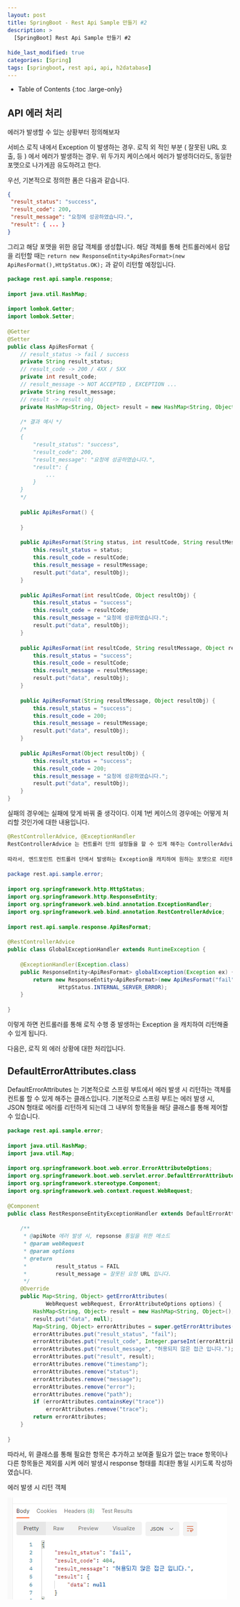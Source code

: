 ```yaml
---
layout: post
title: SpringBoot - Rest Api Sample 만들기 #2
description: >
  [SpringBoot] Rest Api Sample 만들기 #2

hide_last_modified: true
categories: [Spring]
tags: [springboot, rest api, api, h2database]
---
```


- Table of Contents
{:toc .large-only}

## API 에러 처리

에러가 발생할 수 있는 상황부터 정의해보자

서비스 로직 내에서 Exception 이 발생하는 경우.
로직 외 적인 부분 ( 잘못된 URL 호출, 등 ) 에서 에러가 발생하는 경우.
위 두가지 케이스에서 에러가 발생하더라도, 동일한 포맷으로 나가게끔 유도하려고 한다.

우선, 기본적으로 정의한 폼은 다음과 같습니다.

```json
{
 "result_status": "success",
 "result_code": 200,
 "result_message": "요청에 성공하였습니다.",
 "result": { ... }
}
```

그리고 해당 포맷을 위한 응답 객체를 생성합니다. 해당 객체를 통해 컨트롤러에서 응답을 리턴할 때는 `return new ResponseEntity<ApiResFormat>(new ApiResFormat(),HttpStatus.OK);` 과 같이 리턴할 예정입니다.

```java
package rest.api.sample.response;

import java.util.HashMap;

import lombok.Getter;
import lombok.Setter;

@Getter
@Setter
public class ApiResFormat {
    // result_status -> fail / success
    private String result_status;
    // result_code -> 200 / 4XX / 5XX
    private int result_code;
    // result_message -> NOT ACCEPTED , EXCEPTION ...
    private String result_message;
    // result -> result obj
    private HashMap<String, Object> result = new HashMap<String, Object>();

    /* 결과 예시 */
    /*
    {
        "result_status": "success",
        "result_code": 200,
        "result_message": "요청에 성공하였습니다.",
        "result": {
            ...
        }
    }
    */

    public ApiResFormat() {

    }

    public ApiResFormat(String status, int resultCode, String resultMessage, Object resultObj) {
        this.result_status = status;
        this.result_code = resultCode;
        this.result_message = resultMessage;
        result.put("data", resultObj);
    }

    public ApiResFormat(int resultCode, Object resultObj) {
        this.result_status = "success";
        this.result_code = resultCode;
        this.result_message = "요청에 성공하였습니다.";
        result.put("data", resultObj);
    }

    public ApiResFormat(int resultCode, String resultMessage, Object resultObj) {
        this.result_status = "success";
        this.result_code = resultCode;
        this.result_message = resultMessage;
        result.put("data", resultObj);
    }

    public ApiResFormat(String resultMessage, Object resultObj) {
        this.result_status = "success";
        this.result_code = 200;
        this.result_message = resultMessage;
        result.put("data", resultObj);
    }

    public ApiResFormat(Object resultObj) {
        this.result_status = "success";
        this.result_code = 200;
        this.result_message = "요청에 성공하였습니다.";
        result.put("data", resultObj);
    }
}
```

실패의 경우에는 실패에 맞게 바꿔 줄 생각이다. 이제 1번 케이스의 경우에는 어떻게 처리할 것인가에 대한 내용입니다.

```java
@RestControllerAdvice, @ExceptionHandler
RestControllerAdvice 는 컨트롤러 단의 설정들을 할 수 있게 해주는 ControllerAdvice 의 확장 버전으로 응답 객체를 리턴할 수 있는 것이 특징이고, ExceptionHandler 는 Controller 단에서 발생하는 Exception을 핸들링 할 수 있도록 합니다.

따라서, 엔드포인트 컨트롤러 단에서 발생하는 Exception을 캐치하여 원하는 포맷으로 리턴하기 위해 아래와 같이 설정 했습니다.

package rest.api.sample.error;

import org.springframework.http.HttpStatus;
import org.springframework.http.ResponseEntity;
import org.springframework.web.bind.annotation.ExceptionHandler;
import org.springframework.web.bind.annotation.RestControllerAdvice;

import rest.api.sample.response.ApiResFormat;

@RestControllerAdvice
public class GlobalExceptionHandler extends RuntimeException {

    @ExceptionHandler(Exception.class)
    public ResponseEntity<ApiResFormat> globalException(Exception ex) {
        return new ResponseEntity<ApiResFormat>(new ApiResFormat("fail", 500, "요청에 실패하였습니다.", null),
                HttpStatus.INTERNAL_SERVER_ERROR);
    }

}
```

이렇게 하면 컨트롤러를 통해 로직 수행 중 발생하는 Exception 을 캐치하여 리턴해줄 수 있게 됩니다.

다음은, 로직 외 에러 상황에 대한 처리입니다.

## DefaultErrorAttributes.class

DefaultErrorAttributes 는 기본적으로 스프링 부트에서 에러 발생 시 리턴하는 객체를 컨트롤 할 수 있게 해주는 클래스입니다. 기본적으로 스프링 부트는 에러 발생 시, JSON 형태로 에러를 리턴하게 되는데 그 내부의 항목들을 해당 클래스를 통해 제어할 수 있습니다.

```java
package rest.api.sample.error;

import java.util.HashMap;
import java.util.Map;

import org.springframework.boot.web.error.ErrorAttributeOptions;
import org.springframework.boot.web.servlet.error.DefaultErrorAttributes;
import org.springframework.stereotype.Component;
import org.springframework.web.context.request.WebRequest;

@Component
public class RestResponseEntityExceptionHandler extends DefaultErrorAttributes {

    /**
     * @apiNote 에러 발생 시, repsonse 통일을 위한 메소드
     * @param webRequest
     * @param options
     * @return
     *         result_status = FAIL
     *         result_message = 잘못된 요청 URL 입니다.
     */
    @Override
    public Map<String, Object> getErrorAttributes(
            WebRequest webRequest, ErrorAttributeOptions options) {
        HashMap<String, Object> result = new HashMap<String, Object>();
        result.put("data", null);
        Map<String, Object> errorAttributes = super.getErrorAttributes(webRequest, options);
        errorAttributes.put("result_status", "fail");
        errorAttributes.put("result_code", Integer.parseInt(errorAttributes.get("status").toString()));
        errorAttributes.put("result_message", "허용되지 않은 접근 입니다.");
        errorAttributes.put("result", result);
        errorAttributes.remove("timestamp");
        errorAttributes.remove("status");
        errorAttributes.remove("message");
        errorAttributes.remove("error");
        errorAttributes.remove("path");
        if (errorAttributes.containsKey("trace"))
            errorAttributes.remove("trace");
        return errorAttributes;
    }

}
```

따라서, 위 클래스를 통해 필요한 항목은 추가하고 보여줄 필요가 없는 trace 항목이나 다른 항목들은 제외를 시켜 에러 발생시 response 형태를 최대한 통일 시키도록 작성하였습니다.

에러 발생 시 리턴 객체

![restapi4](/assets/img/Spring/restapi4.png)

